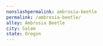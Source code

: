 ```yaml
---
﻿nonslashpermalink: ambrosia-beetle
permalink: /ambrosia-beetle/
alley: Ambrosia Beetle
city: Salem
state: Oregon
---
```

